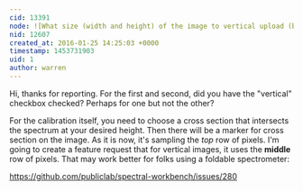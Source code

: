 ```yaml
---
cid: 13391
node: ![What size (width and height) of the image to vertical upload (blue top) in SpectralWorkbench?](../notes/asasergio/01-24-2016/what-size-width-and-height-of-the-image-to-vertical-upload-blue-top-in-spectralworkbench)
nid: 12607
created_at: 2016-01-25 14:25:03 +0000
timestamp: 1453731903
uid: 1
author: warren
---
```


Hi, thanks for reporting. For the first and second, did you have the "vertical" checkbox checked? Perhaps for one but not the other?

For the calibration itself, you need to choose a cross section that intersects the spectrum at your desired height. Then there will be a marker for cross section on the image. As it is now, it's sampling the *top* row of pixels. I'm going to create a feature request that for vertical images, it uses the **middle** row of pixels. That may work better for folks using a foldable spectrometer:

https://github.com/publiclab/spectral-workbench/issues/280